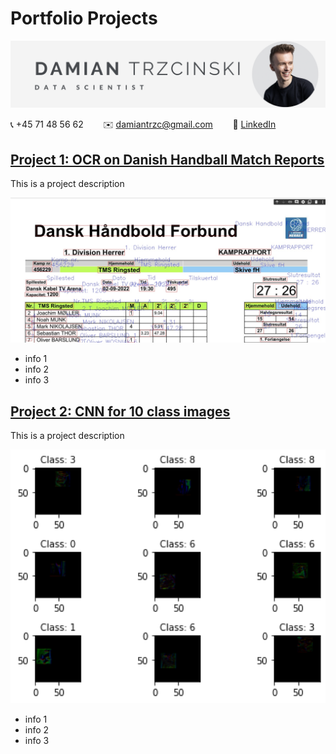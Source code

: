 # Portfolio Projects

![](headline.png)

:telephone_receiver: +45 71 48 56 62 &nbsp;&nbsp;&nbsp;&nbsp;&nbsp;&nbsp; :envelope: [damiantrzc@gmail.com](mailto:damiantrzc@gmail.com) &nbsp;&nbsp;&nbsp;&nbsp;&nbsp;&nbsp; :link: [LinkedIn]("https://www.linkedin.com/in/trzcinskidamian/")

## [Project 1: OCR on Danish Handball Match Reports]("https://github.com/datrz/its.damian/blob/main/Handball_Match_Report_with_PaddleOCR.ipynb")
This is a project description

<img src="handball_extract.png" alt=" " width="600"/>

- info 1
- info 2
- info 3

## [Project 2: CNN for 10 class images]("https://github.com/datrz/its.damian/blob/main/Assignment_cnn_Best_Score.ipynb")
This is a project description

<img src="CNN_exercise.png" alt=" " width="600"/>

- info 1
- info 2
- info 3
